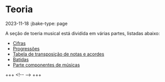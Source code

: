 # Teoria
2023-11-18
:jbake-type: page

A seção de toeria musical está dividida em várias partes, listadas abaixo:

- [Cifras](./cifras.html)
- [Progressões](./progressions.html)
- [Tabela de transposição de notas e acordes](./transposition-table.html)
- [Batidas](./batidas.html)
- [Parte componentes de músicas](./music-parts.html)

+++
&lt;!--
-->
+++
